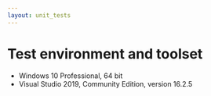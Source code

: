 ```yaml
---
layout: unit_tests
---
```


# Test environment and toolset 

* Windows 10 Professional, 64 bit
* Visual Studio 2019, Community Edition, version 16.2.5
